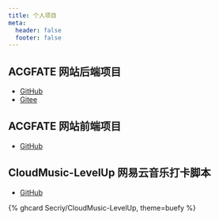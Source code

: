 ```yaml
---
title: 个人项目
meta:
  header: false
  footer: false
---
```


## ACGFATE 网站后端项目

- [GitHub](https://github.com/secriy/acgfate)
- [Gitee](https://gitee.com/secriy/acgfate)

## ACGFATE 网站前端项目

- [GitHub](https://github.com/secriy/acgfate-vue)

## CloudMusic-LevelUp 网易云音乐打卡脚本

- [GitHub](https://github.com/Secriy/CloudMusic-LevelUp)

{% ghcard Secriy/CloudMusic-LevelUp, theme=buefy %}
